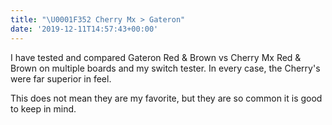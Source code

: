 ```yaml
---
title: "\U0001F352 Cherry Mx > Gateron"
date: '2019-12-11T14:57:43+00:00'
---
```

I have tested and compared Gateron Red & Brown vs Cherry Mx Red & Brown on multiple boards and my switch tester. In every case, the Cherry's were far superior in feel.

<!--more-->

This does not mean they are my favorite, but they are so common it is good to keep in mind.
